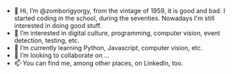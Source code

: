 - 👋 Hi, I’m @zomborigyorgy, from the vintage of 1959, it is good and bad. I started coding in the school, during the seventies. Nowadays I'm still interested in doing good stuff.
- 👀 I’m interested in digital culture, programming, computer vision, event detection, testing, etc.
- 🌱 I’m currently learning Python, Javascript, computer vision, etc.
- 💞️ I’m looking to collaborate on ...
- 📫 You can find me, among other places, on LinkedIn, too.

<!---
zomborigyorgy/zomborigyorgy is a ✨ special ✨ repository because its `README.md` (this file) appears on your GitHub profile.
You can click the Preview link to take a look at your changes.
--->
